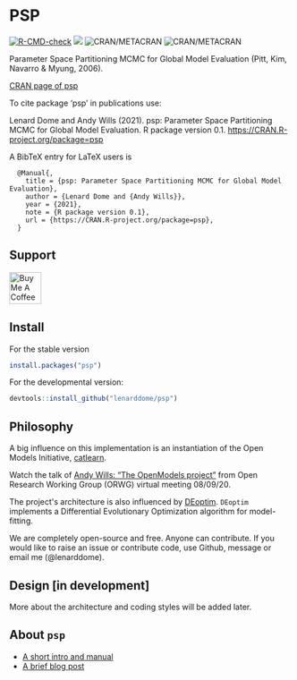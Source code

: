 # PSP

[![R-CMD-check](https://github.com/lenarddome/psp/actions/workflows/main.yml/badge.svg)](https://github.com/lenarddome/psp/actions/workflows/main.yml)
[![](https://cranlogs.r-pkg.org/badges/grand-total/psp)](https://cran.r-project.org/package=psp)
![CRAN/METACRAN](https://img.shields.io/cran/v/psp)
![CRAN/METACRAN](https://img.shields.io/cran/l/psp)

Parameter Space Partitioning MCMC for Global Model Evaluation (Pitt, Kim, Navarro
& Myung, 2006).

[CRAN page of psp](https://CRAN.R-project.org/package=psp)

To cite package ‘psp’ in publications use:

  Lenard Dome and Andy Wills (2021). psp: Parameter Space Partitioning
  MCMC for Global Model Evaluation. R package version 0.1.
  https://CRAN.R-project.org/package=psp

A BibTeX entry for LaTeX users is

```
  @Manual{,
    title = {psp: Parameter Space Partitioning MCMC for Global Model Evaluation},
    author = {Lenard Dome and {Andy Wills}},
    year = {2021},
    note = {R package version 0.1},
    url = {https://CRAN.R-project.org/package=psp},
  }
```

## Support

<a href="https://www.buymeacoffee.com/lenarddome" target="_blank"><img src="https://cdn.buymeacoffee.com/buttons/default-yellow.png" alt="Buy Me A Coffee" height="57"></a>

## Install

For the stable version

```r
install.packages("psp")
```

For the developmental version:

```r
devtools::install_github("lenarddome/psp")
```

## Philosophy

A big influence on this implementation is an instantiation of the Open Models
Initiative, [catlearn](https://github.com/ajwills72/catlearn).

Watch the talk of [Andy Wills: “The OpenModels project”](https://youtu.be/SfqkqEYagJU)
from Open Research Working Group (ORWG) virtual meeting 08/09/20.

The project's architecture is also influenced by [DEoptim](https://github.com/ArdiaD/DEoptim).
`DEoptim` implements a Differential Evolutionary Optimization algorithm for
model-fitting.

We are completely open-source and free. Anyone can contribute. If you would
like to raise an issue or contribute code, use Github, message or email me
(@lenarddome).

## Design [in development]

More about the architecture and coding styles will be added later.


## About `psp`

- [A short intro and manual](https://lenarddome.github.io/software/psp/)
- [A brief blog post](https://www.andywills.info/2021-06-23-psp/)
